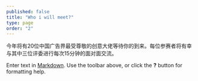 ```yaml
---
published: false
title: "Who i will meet?"
type: page
order: "2"
---
```


今年将有20位中国广告界最受尊敬的创意大佬等待你的到来。每位参赛者将有幸与其中三位评委进行每次15分钟的面对面交流。 

Enter text in [Markdown](http://daringfireball.net/projects/markdown/). Use the toolbar above, or click the **?** button for formatting help.